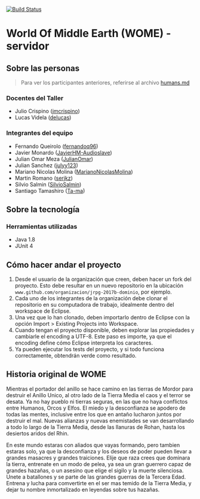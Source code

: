 [![Build Status](https://travis-ci.org/LosTestigosDeRenata/jrpg-2017b-servidor.svg?branch=master)](https://travis-ci.org/LosTestigosDeRenata/jrpg-2017b-servidor)
# World Of Middle Earth (WOME) - servidor

## Sobre las personas

> Para ver los participantes anteriores, referirse al archivo [humans.md](humans.md)

### Docentes del Taller

* Julio Crispino ([jmcrispino](https://github.com/jmcrispino))
* Lucas Videla ([delucas](https://github.com/delucas))

### Integrantes del equipo

* Fernando Queirolo ([fernandoq96](https://github.com/fernandoq96))
* Javier Monardo ([JavierHM-Audioslave](https://github.com/JavierHM-Audioslave))
* Julian Omar Meza ([JulianOmar](https://github.com/JulianOmar))
* Julian Sanchez ([julyy123](https://github.com/julyy123))
* Mariano Nicolas Molina ([MarianoNicolasMolina](https://github.com/MarianoNicolasMolina))
* Martin Romano ([serjkz](https://github.com/serjkz))
* Silvio Salmin ([SilvioSalmin](https://github.com/SilvioSalmin))
* Santiago Tamashiro ([Ta-ma](https://github.com/Ta-ma))


## Sobre la tecnología

### Herramientas utilizadas

* Java 1.8
* JUnit 4

## Cómo hacer andar el proyecto

1. Desde el usuario de la organización que creen, deben hacer un fork del proyecto. Esto debe resultar en un nuevo repositorio en la ubicación `www.github.com/organizacion/jrpg-2017b-dominio`, por ejemplo.
2. Cada uno de los integrantes de la organización debe clonar el repositorio en su computadora de trabajo, idealmente dentro del workspace de Eclipse.
3. Una vez que lo han clonado, deben importarlo dentro de Eclipse con la opción Import > Existing Projects into Workspace.
4. Cuando tengan el proyecto disponible, deben explorar las propiedades y cambiarle el encoding a UTF-8. Este paso es importe, ya que el encoding define cómo Eclipse interpreta los caracteres.
5. Ya pueden ejecutar los tests del proyecto, y si todo funciona correctamente, obtendrán verde como resultado.

## Historia original de WOME
Mientras el portador del anillo se hace camino en las tierras de Mordor para destruir el Anillo Unico, al otro lado de la Tierra Media el caos y el terror se desata. Ya no hay pueblo ni tierras seguras, en las que no haya conflictos entre Humanos, Orcos y Elfos. El miedo y la desconfianza se apodero de todas las mentes, inclusive entre los que en antaño lucharon juntos por destruir el mal. Nuevas alianzas y nuevas enemistades se van desarrollando a todo lo largo de la Tierra Media, desde las llanuras de Rohan, hasta los desiertos aridos del Rhin. 

En este mundo estaras con aliados que vayas formando, pero tambien estaras solo, ya que la desconfianza y los deseos de poder pueden llevar a grandes masacres y grandes traiciones. Elije que raza crees que dominara la tierra, entrenate en un modo de pelea, ya sea un gran guerrero capaz de grandes hazañas, o un asesino que elige el sigilo y la muerte silenciosa. Unete a batallones y se parte de las grandes guerras de la Tercera Edad. Entrena y lucha para comvertirte en el ser mas temido de la Tierra Media, y dejar tu nombre inmortalizado en leyendas sobre tus hazañas.
